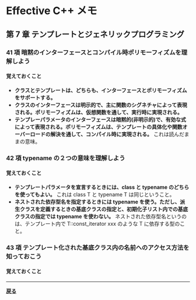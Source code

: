 # Effective C++ メモ

## 第 7 章 テンプレートとジェネリックプログラミング

### 41 項 暗黙のインターフェースとコンパイル時ポリモーフィズムを理解しよう

#### 覚えておくこと

* **クラスとテンプレートは、どちらも、インターフェースとポリモーフィズムをサポートする。**
* **クラスのインターフェースは明示的で、主に関数のシグネチャによって表現される。ポリモーフィズムは、仮想関数を通して、実行時に実現される。**
* **テンプレーパラメータのインターフェースは暗黙的(非明示的)で、有効な式によって表現される。ポリモーフィズムは、テンプレートの具体化や関数オーバーロードの解決を通して、コンパイル時に実現される。**
  これは読んだままの意味。

### 42 項 typename の２つの意味を理解しよう

#### 覚えておくこと

* **テンプレートパラメータを宣言するときには、class と typename のどちらを使ってもよい。**
  これは class T と typename T は同じということ。
* **ネストされた依存型名を指定するときには typename を使う。ただし、派生クラスを定義するときの基底クラスの指定と、初期化子リスト内での基底クラスの指定では typename を使わない。**
  ネストされた依存型名というのは、テンプレート内で T::const_iterator xxx のような T に依存する型のこと。

### 43 項 テンプレート化された基底クラス内の名前へのアクセス方法を知っておこう

#### 覚えておくこと

***

**[戻る](./index.md)**
